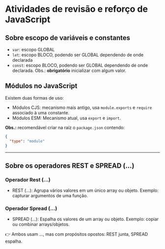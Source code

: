 # Atividades de revisão e reforço de JavaScript

## Sobre escopo de variáveis e constantes

- `var`: escopo GLOBAL
- `let`: escopo BLOCO, podendo ser GLOBAL dependendo de onde declarada
- `const`: escopo BLOCO, podendo ser GLOBAL dependendo de onde declarada. Obs.:
  **obrigatório** inicializar com algum valor.

## Módulos no JavaScript

Existem duas formas de uso:

- Módulos CJS: mecanismo mais antigo, usa `module.exports` e `require` associado à uma constante.
- Módulos ESM: Mecanismo atual, usa `export` e `import`.

**Obs.:** recomendável criar na raíz o `package.json` contendo:

```json
{
  "type": "module"
}
```

---

## Sobre os operadores REST e SPREAD (...)

### Operador Rest (...)

- REST (...): Agrupa vários valores em um único array ou objeto. Exemplo: capturar argumentos de uma função.

### Operador Spread (...)

- SPREAD (...): Espalha os valores de um array ou objeto. Exemplo: copiar ou combinar arrays/objetos.

👉 Ambos usam ..., mas com propósitos opostos: REST junta, SPREAD espalha.
